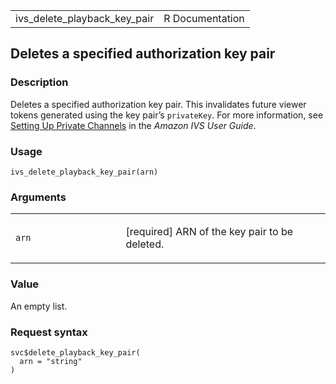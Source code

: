 <table style="width: 100%;">
<tbody>
<tr class="odd">
<td>ivs_delete_playback_key_pair</td>
<td style="text-align: right;">R Documentation</td>
</tr>
</tbody>
</table>

## Deletes a specified authorization key pair

### Description

Deletes a specified authorization key pair. This invalidates future
viewer tokens generated using the key pair’s `privateKey`. For more
information, see [Setting Up Private
Channels](https://docs.aws.amazon.com/ivs/latest/userguide/private-channels.html)
in the *Amazon IVS User Guide*.

### Usage

    ivs_delete_playback_key_pair(arn)

### Arguments

<table>
<colgroup>
<col style="width: 35%" />
<col style="width: 65%" />
</colgroup>
<tbody>
<tr class="odd">
<td><code id="ivs_delete_playback_key_pair_:_arn">arn</code></td>
<td><p>[required] ARN of the key pair to be deleted.</p></td>
</tr>
</tbody>
</table>

### Value

An empty list.

### Request syntax

    svc$delete_playback_key_pair(
      arn = "string"
    )
